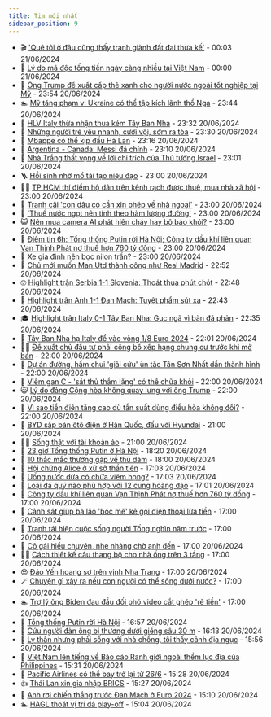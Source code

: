 ```yaml
---
title: Tim mới nhất
sidebar_position: 9
---
```


<!-- vnexpress-tin-moi-nhat:START -->
- 🎬 [&#39;Quê tôi ở đâu cũng thấy tranh giành đất đai thừa kế&#39;](https://vnexpress.net/que-toi-o-dau-cung-thay-tranh-gianh-dat-dai-thua-ke-4760545.html) - 00:03 21/06/2024
- 🐎 [Lý do mã độc tống tiền ngày càng nhiều tại Việt Nam](https://vnexpress.net/ly-do-ma-doc-tong-tien-ngay-cang-nhieu-tai-viet-nam-4760352.html) - 00:00 21/06/2024
- 🦍 [Ông Trump đề xuất cấp thẻ xanh cho người nước ngoài tốt nghiệp tại Mỹ](https://vnexpress.net/ong-trump-de-xuat-cap-the-xanh-cho-nguoi-nuoc-ngoai-tot-nghiep-tai-my-4760845.html) - 23:54 20/06/2024
- 🏊 [Mỹ tăng phạm vi Ukraine có thể tập kích lãnh thổ Nga](https://vnexpress.net/my-tang-pham-vi-ukraine-co-the-tap-kich-lanh-tho-nga-4760835.html) - 23:44 20/06/2024
- 🎊 [HLV Italy thừa nhận thua kém Tây Ban Nha](https://vnexpress.net/hlv-italy-thua-nhan-thua-kem-tay-ban-nha-4760846.html) - 23:32 20/06/2024
- 🎃 [Những người trẻ yêu nhanh, cưới vội, sớm ra tòa](https://vnexpress.net/nhung-nguoi-tre-yeu-nhanh-cuoi-voi-som-ra-toa-4760799.html) - 23:30 20/06/2024
- 🧰 [Mbappe có thể kịp đấu Hà Lan](https://vnexpress.net/mbappe-co-the-kip-dau-ha-lan-4760839.html) - 23:16 20/06/2024
- 🔭 [Argentina - Canada: Messi đá chính](https://vnexpress.net/argentina-canada-messi-da-chinh-4760844.html) - 23:10 20/06/2024
- 🫶 [Nhà Trắng thất vọng về lời chỉ trích của Thủ tướng Israel](https://vnexpress.net/nha-trang-that-vong-ve-loi-chi-trich-cua-thu-tuong-israel-4760833.html) - 23:01 20/06/2024
- 🪜 [Hồi sinh nhờ mổ tái tạo niệu đạo](https://vnexpress.net/hoi-sinh-nho-mo-tai-tao-nieu-dao-4760791.html) - 23:00 20/06/2024
- 👨‍🏫 [TP HCM thí điểm hộ dân trên kênh rạch được thuê, mua nhà xã hội](https://vnexpress.net/tp-hcm-thi-diem-ho-dan-tren-kenh-rach-duoc-thue-mua-nha-xa-hoi-4760651.html) - 23:00 20/06/2024
- 🎊 [Tranh cãi &#39;con dâu có cần xin phép về nhà ngoại&#39;](https://vnexpress.net/tranh-cai-con-dau-co-can-xin-phep-ve-nha-ngoai-4760125.html) - 23:00 20/06/2024
- 🎊 [&#39;Thuế nước ngọt nên tính theo hàm lượng đường&#39;](https://vnexpress.net/thue-tieu-thu-dac-biet-nuoc-ngot-nen-tinh-theo-ham-luong-duong-4759237.html) - 23:00 20/06/2024
- 😺 [Nên mua camera AI phát hiện cháy hay bộ báo khói?](https://vnexpress.net/nen-mua-camera-ai-phat-hien-chay-hay-bo-bao-khoi-4760665.html) - 23:00 20/06/2024
- 🐘 [Điểm tin 6h: Tổng thống Putin rời Hà Nội; Công ty dầu khí liên quan Vạn Thịnh Phát nợ thuế hơn 760 tỷ đồng](https://vnexpress.net/diem-tin-6h-tong-thong-putin-roi-ha-noi-cong-ty-dau-khi-lien-quan-van-thinh-phat-no-thue-hon-760-ty-dong-4760841.html) - 23:00 20/06/2024
- 🌁 [Xe gia đình nên bọc nilon trần?](https://vnexpress.net/xe-gia-dinh-nen-boc-nilon-tran-4760438.html) - 23:00 20/06/2024
- 🐲 [Chủ mới muốn Man Utd thành công như Real Madrid](https://vnexpress.net/chu-moi-muon-man-utd-thanh-cong-nhu-real-madrid-4760780.html) - 22:52 20/06/2024
- 🤓 [Highlight trận Serbia 1-1 Slovenia: Thoát thua phút chót](https://vnexpress.net/highlight-tran-serbia-1-1-slovenia-thoat-thua-phut-chot-4760837.html) - 22:48 20/06/2024
- 💪 [Highlight trận Anh 1-1 Đan Mạch: Tuyệt phẩm sút xa](https://vnexpress.net/highlight-tran-anh-1-1-dan-mach-tuyet-pham-sut-xa-4760836.html) - 22:43 20/06/2024
- 🎓 [Highlight trận Italy 0-1 Tây Ban Nha: Gục ngã vì bàn đá phản](https://vnexpress.net/highlight-tran-italy-0-1-tay-ban-nha-guc-nga-vi-ban-da-phan-4760834.html) - 22:35 20/06/2024
- 🫣 [Tây Ban Nha hạ Italy để vào vòng 1/8 Euro 2024](https://vnexpress.net/tay-ban-nha-ha-italy-de-vao-vong-1-8-euro-2024-4760832.html) - 22:01 20/06/2024
- 🧑‍💻 [Đề xuất chủ đầu tư phải công bố xếp hạng chung cư trước khi mở bán](https://vnexpress.net/de-xuat-chu-dau-tu-phai-cong-bo-xep-hang-chung-cu-truoc-khi-mo-ban-4760802.html) - 22:00 20/06/2024
- 🐲 [Dự án đường, hầm chui &#39;giải cứu&#39; ùn tắc Tân Sơn Nhất dần thành hình](https://vnexpress.net/du-an-duong-ham-chui-giai-cuu-un-tac-tan-son-nhat-dan-thanh-hinh-4760773.html) - 22:00 20/06/2024
- 🌝 [Viêm gan C - &#39;sát thủ thầm lặng&#39; có thể chữa khỏi](https://vnexpress.net/viem-gan-c-sat-thu-tham-lang-co-the-chua-khoi-4760745.html) - 22:00 20/06/2024
- 😺 [Lý do đảng Cộng hòa không quay lưng với ông Trump](https://vnexpress.net/ly-do-dang-cong-hoa-khong-quay-lung-voi-ong-trump-4760416.html) - 22:00 20/06/2024
- 🐎 [Vì sao tiền điện tăng cao dù tần suất dùng điều hòa không đổi?](https://vnexpress.net/vi-sao-tien-dien-tang-cao-du-tan-suat-dung-dieu-hoa-khong-doi-4760296.html) - 22:00 20/06/2024
- 🎡 [BYD sắp bán ôtô điện ở Hàn Quốc, đấu với Hyundai](https://vnexpress.net/byd-sap-ban-oto-dien-o-han-quoc-dau-voi-hyundai-4759996.html) - 21:00 20/06/2024
- 👨‍🏫 [Sống thật với tài khoản ảo](https://vnexpress.net/song-that-voi-tai-khoan-ao-4760829.html) - 21:00 20/06/2024
- 🦆 [23 giờ Tổng thống Putin ở Hà Nội](https://vnexpress.net/23-gio-tong-thong-putin-o-ha-noi-4760778.html) - 18:20 20/06/2024
- 🚦 [10 thắc mắc thường gặp về thủ dâm](https://vnexpress.net/10-thac-mac-thuong-gap-ve-thu-dam-4759447.html) - 18:00 20/06/2024
- 💫 [Hội chứng Alice ở xứ sở thần tiên](https://vnexpress.net/hoi-chung-alice-o-xu-so-than-tien-4760707.html) - 17:03 20/06/2024
- 🎉 [Uống nước dừa có chữa viêm họng?](https://vnexpress.net/uong-nuoc-dua-co-chua-viem-hong-4760688.html) - 17:03 20/06/2024
- 🌋 [Loại đá quý nào phù hợp với 12 cung hoàng đạo](https://vnexpress.net/loai-da-quy-nao-phu-hop-voi-12-cung-hoang-dao-4760560.html) - 17:01 20/06/2024
- 🤖 [Công ty dầu khí liên quan Vạn Thịnh Phát nợ thuế hơn 760 tỷ đồng](https://vnexpress.net/cong-ty-dau-khi-lien-quan-van-thinh-phat-no-thue-hon-760-ty-dong-4760813.html) - 17:00 20/06/2024
- 🦏 [Cảnh sát giúp bà lão &#39;bóc mẽ&#39; kẻ gọi điện thoại lừa tiền](https://vnexpress.net/nam-canh-sat-giup-ba-lao-dan-mat-cuoc-goi-lua-dao-4760766.html) - 17:00 20/06/2024
- 🦩 [Tranh tái hiện cuộc sống người Tống nghìn năm trước](https://vnexpress.net/tranh-tai-hien-cuoc-song-nguoi-tong-nghin-nam-truoc-4760723.html) - 17:00 20/06/2024
- 👺 [Cô gái hiểu chuyện, nhẹ nhàng chờ anh đến](https://vnexpress.net/co-gai-hieu-chuyen-nhe-nhang-cho-anh-den-4760648.html) - 17:00 20/06/2024
- 🧑‍🏫 [Cách thiết kế cầu thang bộ cho nhà ống trên 3 tầng](https://vnexpress.net/cach-thiet-ke-cau-thang-bo-cho-nha-ong-tren-3-tang-4760645.html) - 17:00 20/06/2024
- 😎 [Đảo Yến hoang sơ trên vịnh Nha Trang](https://vnexpress.net/dao-yen-hoang-so-tren-vinh-nha-trang-4760566.html) - 17:00 20/06/2024
- 🪄 [Chuyện gì xảy ra nếu con người có thể sống dưới nước?](https://vnexpress.net/chuyen-gi-xay-ra-neu-con-nguoi-co-the-song-duoi-nuoc-4759864.html) - 17:00 20/06/2024
- 🏊 [Trợ lý ông Biden đau đầu đối phó video cắt ghép &#39;rẻ tiền&#39;](https://vnexpress.net/tro-ly-ong-biden-dau-dau-doi-pho-video-cat-ghep-re-tien-4759720.html) - 17:00 20/06/2024
- 💃 [Tổng thống Putin rời Hà Nội](https://vnexpress.net/tong-thong-putin-roi-ha-noi-4760759.html) - 16:57 20/06/2024
- 🦆 [Cứu người đàn ông bị thương dưới giếng sâu 30 m](https://vnexpress.net/dao-gieng-tai-nan-khi-dao-gieng-gieng-dao-4760821.html) - 16:13 20/06/2024
- 🎊 [Ly thân nhưng phải sống với nhà chồng, tôi thấy cảnh địa ngục](https://vnexpress.net/ly-than-nhung-phai-song-voi-nha-chong-toi-thay-canh-dia-nguc-4760818.html) - 15:56 20/06/2024
- 👺 [Việt Nam lên tiếng về Báo cáo Ranh giới ngoài thềm lục địa của Philippines](https://vnexpress.net/viet-nam-len-tieng-ve-bao-cao-ranh-gioi-ngoai-them-luc-dia-cua-philippines-4760805.html) - 15:31 20/06/2024
- 🎡 [Pacific Airlines có thể bay trở lại từ 26/6](https://vnexpress.net/pacific-airlines-co-the-bay-tro-lai-tu-26-6-4759268.html) - 15:28 20/06/2024
- 👍 [Thái Lan xin gia nhập BRICS](https://vnexpress.net/thai-lan-xin-gia-nhap-brics-4760790.html) - 15:27 20/06/2024
- 🐎 [Anh rơi chiến thắng trước Đan Mạch ở Euro 2024](https://vnexpress.net/anh-vs-dan-mach-4760784-tong-thuat.html) - 15:10 20/06/2024
- 🏊 [HAGL thoát vị trí đá play-off](https://vnexpress.net/hagl-thoat-vi-tri-da-play-off-4759915.html) - 15:04 20/06/2024<!-- vnexpress-tin-moi-nhat:END -->
